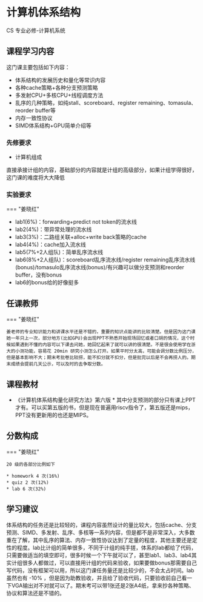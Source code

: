 # 计算机体系结构
<div class="badges">
<span class="badge cs-badge">CS 专业必修-计算机系统</span>
</div>

## 课程学习内容

这门课主要包括如下内容：

* 体系结构的发展历史和量化等常识内容
* 各种cache策略+各种分支预测策略
* 多发射CPU+多核CPU+线程调度方法
* 乱序的几种策略，如纯stall、scoreboard、register remaining、tomasula、reorder buffer等
* 内存一致性协议
* SIMD体系结构+GPU简单介绍等

### 先修要求

* 计算机组成

直接承接计组的内容，基础部分的内容就是计组的高级部分，如果计组学得很好，这门课的难度将大大降低

### 实验要求

=== "姜晓红"

* lab1(6%)：forwarding+predict not token的流水线
* lab2(4%)：带异常处理的流水线
* lab3(3%)：二路组关联+alloc+write back策略的cache
* lab4(4%)：cache加入流水线
* lab5(7%+2人组队)：简单乱序流水线
* lab6(8%+2人组队)：scoreboard乱序流水线/register remaining乱序流水线(bonus)/tomasulo乱序流水线(bonus)/有兴趣可以做分支预测和reorder buffer，没有bonus
* lab6的bonus给的好像挺多

## 任课教师

=== "姜晓红"

    姜老师的专业知识能力和讲课水平还是不错的，重要的知识点能讲的比较清楚。但是因为这门课她一年只上一次，部分地方(比如GPU)会出现PPT不熟悉开始现场回忆或者口胡的情况，这个时候如果遇到不懂的内容可以下课去问她，她回忆起来了就可以讲的很清楚。不是很会使用学在浙大的小测功能，容易花 20min 研究小测怎么打开。如果平时分太高，可能会调分数比例压分，但是基本影响不大；期末考批卷比较捞，能不扣分就不扣分，但是批完以后是不会再捞人的。期末成绩会提前几天公示，可以及时的去争取分数。

## 课程教材

* 《计算机体系结构量化研究方法》第六版 *
其中分支预测的部分只有课上PPT才有。可以买第五版的书，但是现在普遍用riscv指令了，第五版还是mips，PPT没有更新用的也还是MIPS。

## 分数构成

=== "姜晓红"

    20 级的各部分比例如下

    * homework 4 次(16%)
    * quiz 2 次(12%)
    * lab 6 次(32%)

## 学习建议

体系结构的任务还是比较轻的，课程内容虽然设计的量比较大，包括cache、分支预测、SIMD、多发射、乱序、多核等一系列内容，但是都不是非常深入，大多数重在了解，其中乱序的算法、内存一致性协议达到了定量的程度，其他主要还是定性的程度。lab比计组的简单很多，不同于计组的纯手搓，体系的lab都给了代码，只需要做适当的填空即可，很多时候一个下午就可以了，甚至lab1、lab3、lab4其实计组很多人都做过，可以直接用计组的代码来验收，如果要做bonus那需要自己写代码，没有框架可以用，所以这门课任务量还是比较少的，不会太占时间。lab虽然也有 -10% ，但是因为助教验收，并且给了验收代码，只要验收前自己看一下VGA输出对不对就可以了。期末考可以带1张还是2张A4纸，拿来抄各种策略、协议和算法还是不错的。
